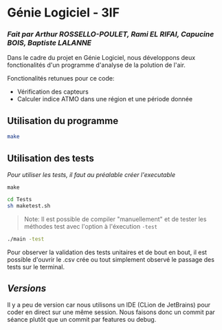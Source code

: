 # Génie Logiciel - 3IF
### _Fait par Arthur ROSSELLO-POULET, Rami EL RIFAI, Capucine BOIS, Baptiste LALANNE_




Dans le cadre du projet en Génie Logiciel, nous développons deux fonctionalités d'un programme d'analyse de la polution de l'air.

Fonctionalités retunues pour ce code:
- Vérification des capteurs
- Calculer indice ATMO dans une région et une période donnée


## Utilisation du programme

```sh
make
```
## Utilisation des tests
*Pour utiliser les tests, il faut au préalable créer l'executable*
```
make
```

```sh
cd Tests
sh maketest.sh
```
> Note: Il est possible de compiler "manuellement" et de tester les méthodes test avec l'option à l'éxecution `-test` 

```bash
./main -test
```
Pour observer la validation des tests unitaires et de bout en bout, il est possible d'ouvrir le .csv crée ou tout simplement observé le passage des tests sur le terminal.

## *Versions*
Il y a peu de version car nous utilisons un IDE (CLion de JetBrains) pour coder en direct sur une même session. Nous faisons donc un commit par séance plutôt que un commit par features ou debug.
